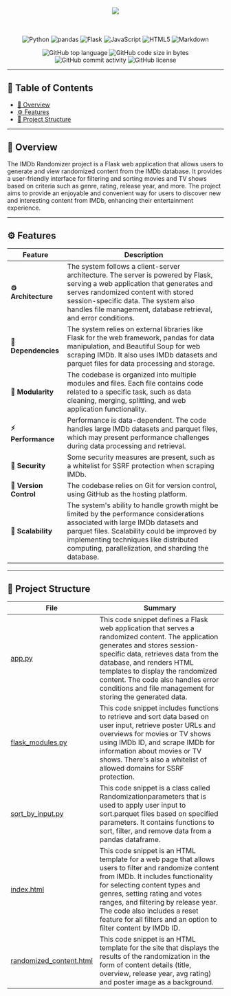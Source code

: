 
<div align="center">
<h1 align="center">
<a href="https://daltoonik1.eu.pythonanywhere.com/">
  <img src="https://i.imgur.com/b21t3Lu.png"/>
</a>
</h1>

<br>


<p align="center">
<img src="https://img.shields.io/badge/Python-3776AB.svg?style&logo=Python&logoColor=white" alt="Python" />
<img src="https://img.shields.io/badge/pandas-150458.svg?style&logo=pandas&logoColor=white" alt="pandas" />
<img src="https://img.shields.io/badge/Flask-000000.svg?style&logo=Flask&logoColor=white" alt="Flask" />
<img src="https://img.shields.io/badge/JavaScript-F7DF1E.svg?style&logo=JavaScript&logoColor=black" alt="JavaScript" />
<img src="https://img.shields.io/badge/HTML5-E34F26.svg?style&logo=HTML5&logoColor=white" alt="HTML5" />
<img src="https://img.shields.io/badge/Markdown-000000.svg?style&logo=Markdown&logoColor=white" alt="Markdown" />
</p>
<img src="https://img.shields.io/github/languages/top/RasmusKard/IMDb_Randomizer?style&color=5D6D7E" alt="GitHub top language" />
<img src="https://img.shields.io/github/languages/code-size/RasmusKard/IMDb_Randomizer?style&color=5D6D7E" alt="GitHub code size in bytes" />
<img src="https://img.shields.io/github/commit-activity/m/RasmusKard/IMDb_Randomizer?style&color=5D6D7E" alt="GitHub commit activity" />
<img src="https://img.shields.io/github/license/RasmusKard/IMDb_Randomizer?style&color=5D6D7E" alt="GitHub license" />
</div>

---

## 📒 Table of Contents
- [📍 Overview](#-overview)
- [⚙️ Features](#️-features)
- [📂 Project Structure](#-project-structure)

---


## 📍 Overview

The IMDb Randomizer project is a Flask web application that allows users to generate and view randomized content from the IMDb database. It provides a user-friendly interface for filtering and sorting movies and TV shows based on criteria such as genre, rating, release year, and more. The project aims to provide an enjoyable and convenient way for users to discover new and interesting content from IMDb, enhancing their entertainment experience.

---

## ⚙️ Features

| Feature                | Description                           |
| ---------------------- | ------------------------------------- |
| **⚙️ Architecture**     | The system follows a client-server architecture. The server is powered by Flask, serving a web application that generates and serves randomized content with stored session-specific data. The system also handles file management, database retrieval, and error conditions.    |
| **🔗 Dependencies**    | The system relies on external libraries like Flask for the web framework, pandas for data manipulation, and Beautiful Soup for web scraping IMDb. It also uses IMDb datasets and parquet files for data processing and storage.    |
| **🧩 Modularity**      | The codebase is organized into multiple modules and files. Each file contains code related to a specific task, such as data cleaning, merging, splitting, and web application functionality.   |
| **⚡️ Performance**      | Performance is data-dependent. The code handles large IMDb datasets and parquet files, which may present performance challenges during data processing and retrieval.   |
| **🔐 Security**        | Some security measures are present, such as a whitelist for SSRF protection when scraping IMDb.|
| **🔀 Version Control** | The codebase relies on Git for version control, using GitHub as the hosting platform.
| **📶 Scalability**     | The system's ability to handle growth might be limited by the performance considerations associated with large IMDb datasets and parquet files. Scalability could be improved by implementing techniques like distributed computing, parallelization, and sharding the database.  |

---


## 📂 Project Structure


| File                                                                                                                 | Summary                                                                                                                                                                                                                                                                                                                                                |
| ---                                                                                                                  |--------------------------------------------------------------------------------------------------------------------------------------------------------------------------------------------------------------------------------------------------------------------------------------------------------------------------------------------------------|
| [app.py](https://github.com/RasmusKard/IMDb_Randomizer/blob/main/app.py)                                             | This code snippet defines a Flask web application that serves a randomized content. The application generates and stores session-specific data, retrieves data from the database, and renders HTML templates to display the randomized content. The code also handles error conditions and file management for storing the generated data.             |
| [flask_modules.py](https://github.com/RasmusKard/IMDb_Randomizer/blob/main/modules\flask_modules.py)                 | This code snippet includes functions to retrieve and sort data based on user input, retrieve poster URLs and overviews for movies or TV shows using IMDb ID, and scrape IMDb for information about movies or TV shows. There's also a whitelist of allowed domains for SSRF protection.                                                                |
| [sort_by_input.py](https://github.com/RasmusKard/IMDb_Randomizer/blob/main/modules\sort_by_input.py)                 | This code snippet is a class called Randomizationparameters that is used to apply user input to sort.parquet files based on specified parameters. It contains functions to sort, filter, and remove data from a pandas dataframe.                                                                                                                      |
| [index.html](https://github.com/RasmusKard/IMDb_Randomizer/blob/main/templates\index.html)                           | This code snippet is an HTML template for a web page that allows users to filter and randomize content from IMDb. It includes functionality for selecting content types and genres, setting rating and votes ranges, and filtering by release year. The code also includes a reset feature for all filters and an option to filter content by IMDb ID. |
| [randomized_content.html](https://github.com/RasmusKard/IMDb_Randomizer/blob/main/templates\randomized_content.html) | This code snippet is an HTML template for the site that displays the results of the randomization in the form of content details (title, overview, release year, avg rating) and poster image as a background.                                                                                                                                         |
